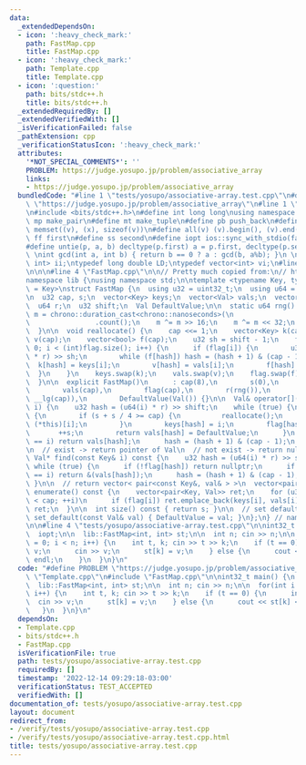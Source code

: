 ```yaml
---
data:
  _extendedDependsOn:
  - icon: ':heavy_check_mark:'
    path: FastMap.cpp
    title: FastMap.cpp
  - icon: ':heavy_check_mark:'
    path: Template.cpp
    title: Template.cpp
  - icon: ':question:'
    path: bits/stdc++.h
    title: bits/stdc++.h
  _extendedRequiredBy: []
  _extendedVerifiedWith: []
  _isVerificationFailed: false
  _pathExtension: cpp
  _verificationStatusIcon: ':heavy_check_mark:'
  attributes:
    '*NOT_SPECIAL_COMMENTS*': ''
    PROBLEM: https://judge.yosupo.jp/problem/associative_array
    links:
    - https://judge.yosupo.jp/problem/associative_array
  bundledCode: "#line 1 \"tests/yosupo/associative-array.test.cpp\"\n#define PROBLEM\
    \ \"https://judge.yosupo.jp/problem/associative_array\"\n#line 1 \"Template.cpp\"\
    \n#include <bits/stdc++.h>\n#define int long long\nusing namespace std;\n \n#define\
    \ mp make_pair\n#define mt make_tuple\n#define pb push_back\n#define ms(v, x)\
    \ memset((v), (x), sizeof(v))\n#define all(v) (v).begin(), (v).end()\n#define\
    \ ff first\n#define ss second\n#define iopt ios::sync_with_stdio(false); cin.tie(0)\n\
    #define untie(p, a, b) decltype(p.first) a = p.first, decltype(p.second) b = p.second\n\
    \ \nint gcd(int a, int b) { return b == 0 ? a : gcd(b, a%b); }\n \ntypedef pair<int,\
    \ int> ii;\ntypedef long double LD;\ntypedef vector<int> vi;\n#line 1 \"FastMap.cpp\"\
    \n\n\n#line 4 \"FastMap.cpp\"\n\n// Pretty much copied from:\n// https://nyaannyaan.github.io/library/data-structure/hash-map-variable-length.hpp\n\
    namespace lib {\nusing namespace std;\n\ntemplate <typename Key, typename Val\
    \ = Key>\nstruct FastMap {\n  using u32 = uint32_t;\n  using u64 = uint64_t;\n\
    \n  u32 cap, s;\n  vector<Key> keys;\n  vector<Val> vals;\n  vector<bool> flag;\n\
    \  u64 r;\n  u32 shift;\n  Val DefaultValue;\n\n  static u64 rng() {\n    u64\
    \ m = chrono::duration_cast<chrono::nanoseconds>(\n                chrono::high_resolution_clock::now().time_since_epoch())\n\
    \                .count();\n    m ^= m >> 16;\n    m ^= m << 32;\n    return m;\n\
    \  }\n\n  void reallocate() {\n    cap <<= 1;\n    vector<Key> k(cap);\n    vector<Val>\
    \ v(cap);\n    vector<bool> f(cap);\n    u32 sh = shift - 1;\n    for (int i =\
    \ 0; i < (int)flag.size(); i++) {\n      if (flag[i]) {\n        u32 hash = (u64(keys[i])\
    \ * r) >> sh;\n        while (f[hash]) hash = (hash + 1) & (cap - 1);\n      \
    \  k[hash] = keys[i];\n        v[hash] = vals[i];\n        f[hash] = 1;\n    \
    \  }\n    }\n    keys.swap(k);\n    vals.swap(v);\n    flag.swap(f);\n    --shift;\n\
    \  }\n\n  explicit FastMap()\n      : cap(8),\n        s(0),\n        keys(cap),\n\
    \        vals(cap),\n        flag(cap),\n        r(rng()),\n        shift(64 -\
    \ __lg(cap)),\n        DefaultValue(Val()) {}\n\n  Val& operator[](const Key&\
    \ i) {\n    u32 hash = (u64(i) * r) >> shift;\n    while (true) {\n      if (!flag[hash])\
    \ {\n        if (s + s / 4 >= cap) {\n          reallocate();\n          return\
    \ (*this)[i];\n        }\n        keys[hash] = i;\n        flag[hash] = 1;\n \
    \       ++s;\n        return vals[hash] = DefaultValue;\n      }\n      if (keys[hash]\
    \ == i) return vals[hash];\n      hash = (hash + 1) & (cap - 1);\n    }\n  }\n\
    \n  // exist -> return pointer of Val\n  // not exist -> return nullptr\n  const\
    \ Val* find(const Key& i) const {\n    u32 hash = (u64(i) * r) >> shift;\n   \
    \ while (true) {\n      if (!flag[hash]) return nullptr;\n      if (keys[hash]\
    \ == i) return &(vals[hash]);\n      hash = (hash + 1) & (cap - 1);\n    }\n \
    \ }\n\n  // return vector< pair<const Key&, val& > >\n  vector<pair<Key, Val>>\
    \ enumerate() const {\n    vector<pair<Key, Val>> ret;\n    for (u32 i = 0; i\
    \ < cap; ++i)\n      if (flag[i]) ret.emplace_back(keys[i], vals[i]);\n    return\
    \ ret;\n  }\n\n  int size() const { return s; }\n\n  // set default_value\n  void\
    \ set_default(const Val& val) { DefaultValue = val; }\n};\n} // namespace lib\n\
    \n\n#line 4 \"tests/yosupo/associative-array.test.cpp\"\n\nint32_t main() {\n\
    \  iopt;\n\n  lib::FastMap<int, int> st;\n\n  int n; cin >> n;\n\n  for(int i\
    \ = 0; i < n; i++) {\n    int t, k; cin >> t >> k;\n    if (t == 0) {\n      int\
    \ v;\n      cin >> v;\n      st[k] = v;\n    } else {\n      cout << st[k] <<\
    \ endl;\n    }\n  }\n}\n"
  code: "#define PROBLEM \"https://judge.yosupo.jp/problem/associative_array\"\n#include\
    \ \"Template.cpp\"\n#include \"FastMap.cpp\"\n\nint32_t main() {\n  iopt;\n\n\
    \  lib::FastMap<int, int> st;\n\n  int n; cin >> n;\n\n  for(int i = 0; i < n;\
    \ i++) {\n    int t, k; cin >> t >> k;\n    if (t == 0) {\n      int v;\n    \
    \  cin >> v;\n      st[k] = v;\n    } else {\n      cout << st[k] << endl;\n \
    \   }\n  }\n}\n"
  dependsOn:
  - Template.cpp
  - bits/stdc++.h
  - FastMap.cpp
  isVerificationFile: true
  path: tests/yosupo/associative-array.test.cpp
  requiredBy: []
  timestamp: '2022-12-14 09:29:18-03:00'
  verificationStatus: TEST_ACCEPTED
  verifiedWith: []
documentation_of: tests/yosupo/associative-array.test.cpp
layout: document
redirect_from:
- /verify/tests/yosupo/associative-array.test.cpp
- /verify/tests/yosupo/associative-array.test.cpp.html
title: tests/yosupo/associative-array.test.cpp
---
```

